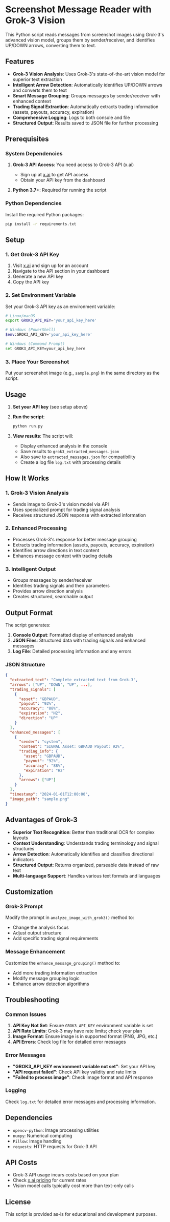 # Screenshot Message Reader with Grok-3 Vision

This Python script reads messages from screenshot images using Grok-3's advanced vision model, groups them by sender/receiver, and identifies UP/DOWN arrows, converting them to text.

## Features

- **Grok-3 Vision Analysis**: Uses Grok-3's state-of-the-art vision model for superior text extraction
- **Intelligent Arrow Detection**: Automatically identifies UP/DOWN arrows and converts them to text
- **Smart Message Grouping**: Groups messages by sender/receiver with enhanced context
- **Trading Signal Extraction**: Automatically extracts trading information (assets, payouts, accuracy, expiration)
- **Comprehensive Logging**: Logs to both console and file
- **Structured Output**: Results saved to JSON file for further processing

## Prerequisites

### System Dependencies

1. **Grok-3 API Access**: You need access to Grok-3 API (x.ai)
   - Sign up at [x.ai](https://x.ai) to get API access
   - Obtain your API key from the dashboard

2. **Python 3.7+**: Required for running the script

### Python Dependencies

Install the required Python packages:

```bash
pip install -r requirements.txt
```

## Setup

### 1. Get Grok-3 API Key

1. Visit [x.ai](https://x.ai) and sign up for an account
2. Navigate to the API section in your dashboard
3. Generate a new API key
4. Copy the API key

### 2. Set Environment Variable

Set your Grok-3 API key as an environment variable:

```bash
# Linux/macOS
export GROK3_API_KEY='your_api_key_here'

# Windows (PowerShell)
$env:GROK3_API_KEY='your_api_key_here'

# Windows (Command Prompt)
set GROK3_API_KEY=your_api_key_here
```

### 3. Place Your Screenshot

Put your screenshot image (e.g., `sample.png`) in the same directory as the script.

## Usage

1. **Set your API key** (see setup above)

2. **Run the script**:
   ```bash
   python run.py
   ```

3. **View results**: The script will:
   - Display enhanced analysis in the console
   - Save results to `grok3_extracted_messages.json`
   - Also save to `extracted_messages.json` for compatibility
   - Create a log file `log.txt` with processing details

## How It Works

### 1. Grok-3 Vision Analysis
- Sends image to Grok-3's vision model via API
- Uses specialized prompt for trading signal analysis
- Receives structured JSON response with extracted information

### 2. Enhanced Processing
- Processes Grok-3's response for better message grouping
- Extracts trading information (assets, payouts, accuracy, expiration)
- Identifies arrow directions in text content
- Enhances message context with trading details

### 3. Intelligent Output
- Groups messages by sender/receiver
- Identifies trading signals and their parameters
- Provides arrow direction analysis
- Creates structured, searchable output

## Output Format

The script generates:

1. **Console Output**: Formatted display of enhanced analysis
2. **JSON Files**: Structured data with trading signals and enhanced messages
3. **Log File**: Detailed processing information and any errors

### JSON Structure
```json
{
  "extracted_text": "Complete extracted text from Grok-3",
  "arrows": ["UP", "DOWN", "UP", ...],
  "trading_signals": [
    {
      "asset": "GBPAUD",
      "payout": "92%",
      "accuracy": "88%",
      "expiration": "H2",
      "direction": "UP"
    }
  ],
  "enhanced_messages": [
    {
      "sender": "system",
      "content": "SIGNAL Asset: GBPAUD Payout: 92%",
      "trading_info": {
        "asset": "GBPAUD",
        "payout": "92%",
        "accuracy": "88%",
        "expiration": "H2"
      },
      "arrows": ["UP"]
    }
  ],
  "timestamp": "2024-01-01T12:00:00",
  "image_path": "sample.png"
}
```

## Advantages of Grok-3

- **Superior Text Recognition**: Better than traditional OCR for complex layouts
- **Context Understanding**: Understands trading terminology and signal structures
- **Arrow Detection**: Automatically identifies and classifies directional indicators
- **Structured Output**: Returns organized, parseable data instead of raw text
- **Multi-language Support**: Handles various text formats and languages

## Customization

### Grok-3 Prompt
Modify the prompt in `analyze_image_with_grok3()` method to:
- Change the analysis focus
- Adjust output structure
- Add specific trading signal requirements

### Message Enhancement
Customize the `enhance_message_grouping()` method to:
- Add more trading information extraction
- Modify message grouping logic
- Enhance arrow detection algorithms

## Troubleshooting

### Common Issues

1. **API Key Not Set**: Ensure `GROK3_API_KEY` environment variable is set
2. **API Rate Limits**: Grok-3 may have rate limits; check your plan
3. **Image Format**: Ensure image is in supported format (PNG, JPG, etc.)
4. **API Errors**: Check log file for detailed error messages

### Error Messages

- **"GROK3_API_KEY environment variable not set"**: Set your API key
- **"API request failed"**: Check API key validity and rate limits
- **"Failed to process image"**: Check image format and API response

### Logging
Check `log.txt` for detailed error messages and processing information.

## Dependencies

- `opencv-python`: Image processing utilities
- `numpy`: Numerical computing
- `Pillow`: Image handling
- `requests`: HTTP requests for Grok-3 API

## API Costs

- Grok-3 API usage incurs costs based on your plan
- Check [x.ai pricing](https://x.ai/pricing) for current rates
- Vision model calls typically cost more than text-only calls

## License

This script is provided as-is for educational and development purposes. 